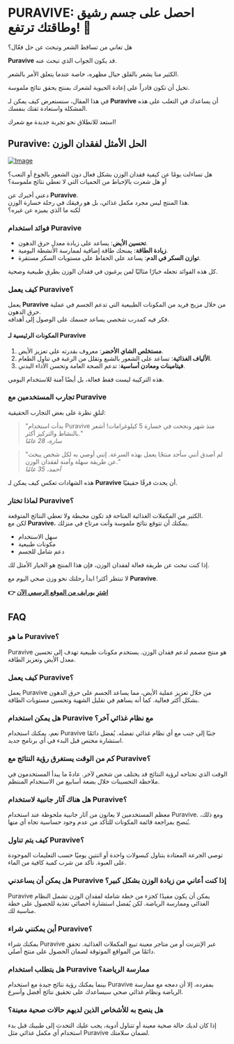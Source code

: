 # PURAVIVE: احصل على جسم رشيق وطاقتك ترتفع! 🌟

هل تعاني من تساقط الشعر وتبحث عن حل فعّال؟ 

**Puravive** قد يكون الجواب الذي تبحث عنه. 

الكثير منا يشعر بالقلق حيال مظهره، خاصة عندما يتعلق الأمر بالشعر. 

تخيل أن تكون قادراً على إعادة الحيوية لشعرك بمنتج يحقق نتائج ملموسة.

في هذا المقال، سنستعرض كيف يمكن لـ **Puravive** أن يساعدك في التغلب على هذه المشكلة واستعادة ثقتك بنفسك.

استعد للانطلاق نحو تجربة جديدة مع شعرك!

## Puravive: الحل الأمثل لفقدان الوزن

[![Image](https://puravive.com/assets/images/full-product.png)](https://gchaffi.com/y9wexaBd)

هل تساءلت يومًا عن كيفية فقدان الوزن بشكل فعال دون الشعور بالجوع أو التعب؟  
أو هل شعرت بالإحباط من الحميات التي لا تعطي نتائج ملموسة؟

دعني أخبرك عن **Puravive**.  
هذا المنتج ليس مجرد مكمل غذائي، بل هو رفيقك في رحلة خسارة الوزن.  
لكنه ما الذي يميزه عن غيره؟

### فوائد استخدام Puravive

- **تحسين الأيض**: يساعد على زيادة معدل حرق الدهون.
- **زيادة الطاقة**: يمنحك طاقة إضافية لممارسة الأنشطة اليومية.
- **توازن السكر في الدم**: يساعد على الحفاظ على مستويات السكر مستقرة.

كل هذه الفوائد تجعله خيارًا مثاليًا لمن يرغبون في فقدان الوزن بطرق طبيعية وصحية.

### كيف يعمل Puravive؟

يعمل **Puravive** من خلال مزيج فريد من المكونات الطبيعية التي تدعم الجسم في عملية حرق الدهون.  
فكر فيه كمدرب شخصي يساعد جسمك على الوصول إلى أهدافه.

#### المكونات الرئيسية لـ Puravive

1. **مستخلص الشاي الأخضر**: معروف بقدرته على تعزيز الأيض.
2. **الألياف الغذائية**: تساعد على الشعور بالشبع وتقلل من الرغبة في تناول الطعام.
3. **فيتامينات ومعادن أساسية**: تدعم الصحة العامة وتحسن الأداء البدني.

هذه التركيبة ليست فقط فعالة، بل أيضًا آمنة للاستخدام اليومي.

### تجارب المستخدمين مع Puravive

لنلقِ نظرة على بعض التجارب الحقيقية:

> "بدأت استخدام Puravive منذ شهر ونجحت في خسارة 5 كيلوغرامات! أشعر بالنشاط والتركيز أكثر."  
> *سارة، 28 عامًا*

> "لم أصدق أنني سأجد منتجًا يعمل بهذه السرعة. إنني أوصي به لكل شخص يبحث عن طريقة سهلة وآمنة لفقدان الوزن."  
> *أحمد، 35 عامًا*

هذه الشهادات تعكس كيف يمكن لـ **Puravive** أن يحدث فرقًا حقيقيًا.

### لماذا تختار Puravive؟

الكثير من المكملات الغذائية المتاحة قد تكون محبطة ولا تعطي النتائج المتوقعة.  
لكن مع **Puravive**، يمكنك أن تتوقع نتائج ملموسة وأنت مرتاح في منزلك.

- سهل الاستخدام
- مكونات طبيعية
- دعم شامل للجسم

إذا كنت تبحث عن طريقة فعالة لفقدان الوزن، فإن هذا المنتج هو الخيار الأمثل لك.  

لا تنتظر أكثر! ابدأ رحلتك نحو وزن صحي اليوم مع **Puravive**.



**👉 [اشترِ بورايف من الموقع الرسمي الآن](https://gchaffi.com/y9wexaBd)**

## FAQ

### ما هو Puravive؟
Puravive هو منتج مصمم لدعم فقدان الوزن. يستخدم مكونات طبيعية تهدف إلى تحسين معدل الأيض وتعزيز الطاقة.

### كيف يعمل Puravive؟
يعمل Puravive من خلال تعزيز عملية الأيض، مما يساعد الجسم على حرق الدهون بشكل أكثر فعالية. كما أنه يساهم في تقليل الشهية وتحسين مستويات الطاقة.

### هل يمكن استخدام Puravive مع نظام غذائي آخر؟
نعم، يمكنك استخدام Puravive جنبًا إلى جنب مع أي نظام غذائي تفضله. يُفضل دائمًا استشارة مختص قبل البدء في أي برنامج جديد.

### كم من الوقت يستغرق رؤية النتائج مع Puravive؟
الوقت الذي تحتاجه لرؤية النتائج قد يختلف من شخص لآخر. عادةً ما يبدأ المستخدمون في ملاحظة التحسينات خلال بضعة أسابيع من الاستخدام المنتظم.

### هل هناك آثار جانبية لاستخدام Puravive؟
معظم المستخدمين لا يعانون من آثار جانبية ملحوظة عند استخدام Puravive. ومع ذلك، يُنصح بمراجعة قائمة المكونات للتأكد من عدم وجود حساسية تجاه أي منها.

### كيف يتم تناول Puravive؟
توصى الجرعة المعتادة بتناول كبسولات واحدة أو اثنتين يوميًا حسب التعليمات الموجودة على العبوة. تأكد من شرب كمية كافية من الماء.

### هل يمكن أن يساعدني Puravive إذا كنت أعاني من زيادة الوزن بشكل كبير؟
Puravive يمكن أن يكون مفيدًا كجزء من خطة شاملة لفقدان الوزن تشمل النظام الغذائي وممارسة الرياضة. لكن يُفضل استشارة أخصائي تغذية للحصول على خطة مناسبة لك.

### أين يمكنني شراء Puravive؟
يمكنك شراء Puravive عبر الإنترنت أو من متاجر معينة تبيع المكملات الغذائية. تحقق دائمًا من المواقع الموثوقة لضمان الحصول على منتج أصلي.

### هل يتطلب استخدام Puravive ممارسة الرياضة؟
بينما يمكنك رؤية نتائج جيدة مع استخدام Puravive بمفرده، إلا أن دمجه مع ممارسة الرياضة ونظام غذائي صحي سيساعدك على تحقيق نتائج أفضل وأسرع.

### هل ينصح به للأشخاص الذين لديهم حالات صحية معينة؟
إذا كان لديك حالة صحية معينة أو تتناول أدوية، يجب عليك التحدث إلى طبيبك قبل بدء استخدام أي مكمل غذائي مثل Puravive لضمان سلامتك.